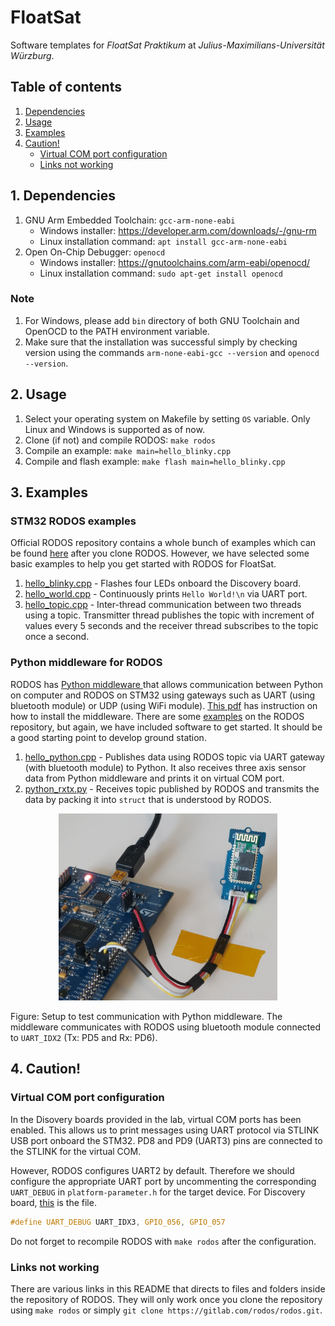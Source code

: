 # FloatSat

Software templates for *FloatSat Praktikum* at *Julius-Maximilians-Universität Würzburg*.

## Table of contents

1. [Dependencies](#1-dependencies)
2. [Usage](#2-usage)
3. [Examples](#3-examples)
4. [Caution!](#4-caution)
    - [Virtual COM port configuration](#virtual-com-port-configuration)
	- [Links not working](#links-not-working)

## 1. Dependencies

1. GNU Arm Embedded Toolchain: ```gcc-arm-none-eabi```
	- Windows installer: https://developer.arm.com/downloads/-/gnu-rm
	- Linux installation command: ```apt install gcc-arm-none-eabi```
2. Open On-Chip Debugger: ```openocd```
	- Windows installer: https://gnutoolchains.com/arm-eabi/openocd/
	- Linux installation command: ```sudo apt-get install openocd```

### Note

1. For Windows, please add ```bin``` directory of both GNU Toolchain and OpenOCD to the PATH environment variable.
2. Make sure that the installation was successful simply by checking version using the commands ```arm-none-eabi-gcc --version``` and ```openocd --version```.

## 2. Usage

1. Select your operating system on Makefile by setting ```OS``` variable. Only Linux and Windows is supported as of now.
2. Clone (if not) and compile RODOS: ```make rodos```
3. Compile an example: ```make main=hello_blinky.cpp```
4. Compile and flash example: ```make flash main=hello_blinky.cpp```

## 3. Examples

### STM32 RODOS examples

Official RODOS repository contains a whole bunch of examples which can be found [here](rodos/tutorials/) after you clone RODOS. However, we have selected some basic examples to help you get started with RODOS for FloatSat.

1. [hello_blinky.cpp](hello_blinky.cpp) - Flashes four LEDs onboard the Discovery board.
3. [hello_world.cpp](hello_world.cpp) - Continuously prints ```Hello World!\n```  via UART port.
4. [hello_topic.cpp](hello_topic.cpp) - Inter-thread communication between two threads using a topic. Transmitter thread publishes the topic with increment of values every 5 seconds and the receiver thread subscribes to the topic once a second.

### Python middleware for RODOS

RODOS has [Python middleware ](rodos/support/support-programs/middleware-python) that allows communication between Python on computer and RODOS on STM32 using gateways such as UART (using bluetooth module) or UDP (using WiFi module). [This pdf](rodos/support/support-programs/middleware-python/readme.pdf) has instruction on how to install the middleware. There are some [examples](rodos/support/support-programs/middleware-python/examples/) on the RODOS repository, but again, we have included software to get started. It should be a good starting point to develop ground station.

1. [hello_python.cpp](hello_python.cpp) - Publishes data using RODOS topic via UART gateway (with bluetooth module) to Python. It also receives three axis sensor data from Python middleware and prints it on virtual COM port.
2. [python_rxtx.py](python_rxtx.py) - Receives topic published by RODOS and transmits the data by packing it into ```struct``` that is understood by RODOS.

<p align="center">
  <img src="docs/20241001_174229.jpg" width="350">
</p>

Figure: Setup to test communication with Python middleware. The middleware communicates with RODOS using bluetooth module connected to ```UART_IDX2``` (Tx: PD5 and Rx: PD6).

## 4. Caution!

### Virtual COM port configuration

In the Disovery boards provided in the lab, virtual COM ports has been enabled. This allows us to print messages using UART protocol via STLINK USB port onboard the STM32. PD8 and PD9 (UART3) pins are connected to the STLINK for the virtual COM.

However, RODOS configures UART2 by default. Therefore we should configure the appropriate UART port by uncommenting the corresponding ```UART_DEBUG``` in ```platform-parameter.h``` for the target device. For Discovery board, [this](rodos/src/bare-metal/stm32f4/platform-parameter/discovery/platform-parameter.h) is the file.

```C
#define UART_DEBUG UART_IDX3, GPIO_056, GPIO_057
```

Do not forget to recompile RODOS with ```make rodos``` after the configuration.

### Links not working

There are various links in this README that directs to files and folders inside the repository of RODOS. They will only work once you clone the repository using ```make rodos``` or simply ```git clone https://gitlab.com/rodos/rodos.git```.
